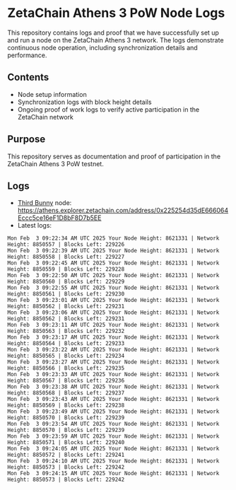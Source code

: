 # ZetaChain Athens 3 PoW Node Logs
This repository contains logs and proof that we have successfully set up and run a node on the ZetaChain Athens 3 network. The logs demonstrate continuous node operation, including synchronization details and performance.

## Contents
- Node setup information
- Synchronization logs with block height details
- Ongoing proof of work logs to verify active participation in the ZetaChain network

## Purpose
This repository serves as documentation and proof of participation in the ZetaChain Athens 3 PoW testnet.

## Logs

- [Third Bunny](https://thirdbunny.xyz/) node: https://athens.explorer.zetachain.com/address/0x225254d35dE666064Eccc5ce16eF1D8bF8D7b5EE
- Latest logs:
```
Mon Feb  3 09:22:34 AM UTC 2025 Your Node Height: 8621331 | Network Height: 8850557 | Blocks Left: 229226
Mon Feb  3 09:22:39 AM UTC 2025 Your Node Height: 8621331 | Network Height: 8850558 | Blocks Left: 229227
Mon Feb  3 09:22:45 AM UTC 2025 Your Node Height: 8621331 | Network Height: 8850559 | Blocks Left: 229228
Mon Feb  3 09:22:50 AM UTC 2025 Your Node Height: 8621331 | Network Height: 8850560 | Blocks Left: 229229
Mon Feb  3 09:22:55 AM UTC 2025 Your Node Height: 8621331 | Network Height: 8850561 | Blocks Left: 229230
Mon Feb  3 09:23:01 AM UTC 2025 Your Node Height: 8621331 | Network Height: 8850562 | Blocks Left: 229231
Mon Feb  3 09:23:06 AM UTC 2025 Your Node Height: 8621331 | Network Height: 8850562 | Blocks Left: 229231
Mon Feb  3 09:23:11 AM UTC 2025 Your Node Height: 8621331 | Network Height: 8850563 | Blocks Left: 229232
Mon Feb  3 09:23:17 AM UTC 2025 Your Node Height: 8621331 | Network Height: 8850564 | Blocks Left: 229233
Mon Feb  3 09:23:22 AM UTC 2025 Your Node Height: 8621331 | Network Height: 8850565 | Blocks Left: 229234
Mon Feb  3 09:23:27 AM UTC 2025 Your Node Height: 8621331 | Network Height: 8850566 | Blocks Left: 229235
Mon Feb  3 09:23:33 AM UTC 2025 Your Node Height: 8621331 | Network Height: 8850567 | Blocks Left: 229236
Mon Feb  3 09:23:38 AM UTC 2025 Your Node Height: 8621331 | Network Height: 8850568 | Blocks Left: 229237
Mon Feb  3 09:23:43 AM UTC 2025 Your Node Height: 8621331 | Network Height: 8850569 | Blocks Left: 229238
Mon Feb  3 09:23:49 AM UTC 2025 Your Node Height: 8621331 | Network Height: 8850570 | Blocks Left: 229239
Mon Feb  3 09:23:54 AM UTC 2025 Your Node Height: 8621331 | Network Height: 8850570 | Blocks Left: 229239
Mon Feb  3 09:23:59 AM UTC 2025 Your Node Height: 8621331 | Network Height: 8850571 | Blocks Left: 229240
Mon Feb  3 09:24:05 AM UTC 2025 Your Node Height: 8621331 | Network Height: 8850572 | Blocks Left: 229241
Mon Feb  3 09:24:10 AM UTC 2025 Your Node Height: 8621331 | Network Height: 8850573 | Blocks Left: 229242
Mon Feb  3 09:24:15 AM UTC 2025 Your Node Height: 8621331 | Network Height: 8850573 | Blocks Left: 229242
```
